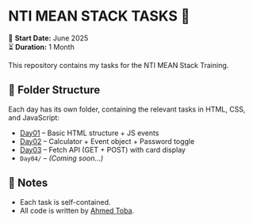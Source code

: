 # NTI MEAN STACK TASKS 🚀

📅 **Start Date:** June 2025  
⏳ **Duration:** 1 Month  

This repository contains my tasks for the NTI MEAN Stack Training.

## 📁 Folder Structure

Each day has its own folder, containing the relevant tasks in HTML, CSS, and JavaScript:

- [Day01](Day01/) – Basic HTML structure + JS events
- [Day02](Day02/) – Calculator + Event object + Password toggle
- [Day03](Day03/fetch-api-card.html) – Fetch API (GET + POST) with card display
- `Day04/` – *(Coming soon...)*

## 📌 Notes
- Each task is self-contained.
- All code is written by [Ahmed Toba](https://github.com/ahmedtoba74).
